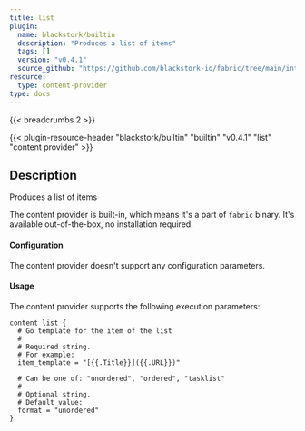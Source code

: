 ```yaml
---
title: list
plugin:
  name: blackstork/builtin
  description: "Produces a list of items"
  tags: []
  version: "v0.4.1"
  source_github: "https://github.com/blackstork-io/fabric/tree/main/internal/builtin/"
resource:
  type: content-provider
type: docs
---
```


{{< breadcrumbs 2 >}}

{{< plugin-resource-header "blackstork/builtin" "builtin" "v0.4.1" "list" "content provider" >}}

## Description
Produces a list of items

The content provider is built-in, which means it's a part of `fabric` binary. It's available out-of-the-box, no installation required.


#### Configuration

The content provider doesn't support any configuration parameters.

#### Usage

The content provider supports the following execution parameters:

```hcl
content list {
  # Go template for the item of the list
  #
  # Required string.
  # For example:
  item_template = "[{{.Title}}]({{.URL}})"

  # Can be one of: "unordered", "ordered", "tasklist"
  #
  # Optional string.
  # Default value:
  format = "unordered"
}
```

